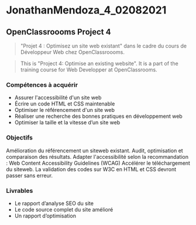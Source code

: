 # JonathanMendoza_4_02082021

## OpenClassroooms Project 4

> "Projet 4 : Optimisez un site web existant" dans le cadre du cours de Développeur Web chez OpenClassroooms.

> This is "Project 4: Optimise an existing website". It is a part of the training course for Web Developper at OpenClassrooms.

### Compétences à acquérir

- Assurer l'accessibilité d'un site web
- Écrire un code HTML et CSS maintenable
- Optimiser le référencement d'un site web
- Réaliser une recherche des bonnes pratiques en développement web
- Optimiser la taille et la vitesse d’un site web

### Objectifs

Amélioration du référencement un siteweb existant. Audit, optimisation et comparaison des résultats.
Adapter l'accessibilité selon la recommandation : Web Content Accessibility Guidelines (WCAG)
Accélérer le téléchargement du siteweb.
La validation des codes sur W3C en HTML et CSS devront passer sans erreur.

### Livrables

- Le rapport d’analyse SEO du site
- Le code source complet du site amélioré
- Un rapport d’optimisation
